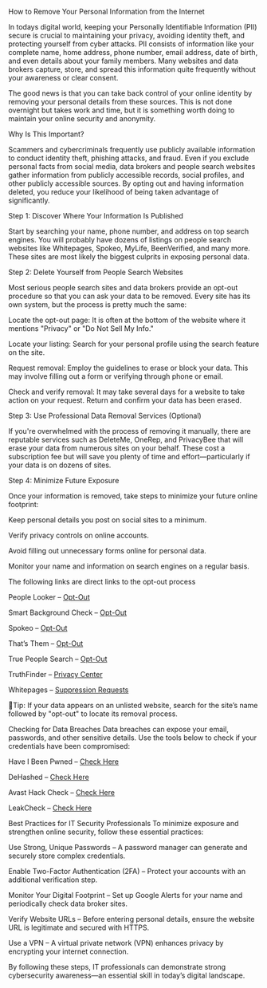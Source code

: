 How to Remove Your Personal Information from the Internet

In todays digital world, keeping your Personally Identifiable Information (PII) secure is crucial to maintaining your privacy, avoiding identity theft, and protecting yourself from cyber attacks. PII consists of information like your complete name, home address, phone number, email address, date of birth, and even details about your family members. Many websites and data brokers capture, store, and spread this information quite frequently without your awareness or clear consent.

The good news is that you can take back control of your online identity by removing your personal details from these sources. This is not done overnight but takes work and time, but it is something worth doing to maintain your online security and anonymity.

Why Is This Important?

Scammers and cybercriminals frequently use publicly available information to conduct identity theft, phishing attacks, and fraud. Even if you exclude personal facts from social media, data brokers and people search websites gather information from publicly accessible records, social profiles, and other publicly accessible sources. By opting out and having information deleted, you reduce your likelihood of being taken advantage of significantly.

Step 1: Discover Where Your Information Is Published

Start by searching your name, phone number, and address on top search engines. You will probably have dozens of listings on people search websites like Whitepages, Spokeo, MyLife, BeenVerified, and many more. These sites are most likely the biggest culprits in exposing personal data.

Step 2: Delete Yourself from People Search Websites

Most serious people search sites and data brokers provide an opt-out procedure so that you can ask your data to be removed. Every site has its own system, but the process is pretty much the same:

Locate the opt-out page: It is often at the bottom of the website where it mentions "Privacy" or "Do Not Sell My Info."

Locate your listing: Search for your personal profile using the search feature on the site.

Request removal: Employ the guidelines to erase or block your data. This may involve filling out a form or verifying through phone or email.

Check and verify removal: It may take several days for a website to take action on your request. Return and confirm your data has been erased.

Step 3: Use Professional Data Removal Services (Optional)

If you're overwhelmed with the process of removing it manually, there are reputable services such as DeleteMe, OneRep, and PrivacyBee that will erase your data from numerous sites on your behalf. These cost a subscription fee but will save you plenty of time and effort—particularly if your data is on dozens of sites.

Step 4: Minimize Future Exposure

Once your information is removed, take steps to minimize your future online footprint:

Keep personal details you post on social sites to a minimum.

Verify privacy controls on online accounts.

Avoid filling out unnecessary forms online for personal data.

Monitor your name and information on search engines on a regular basis.

The following links are direct links to the opt-out process




People Looker – [Opt-Out](https://www.peoplelooker.com/svc/optout/search/optouts)

Smart Background Check – [Opt-Out](https://www.smartbackgroundchecks.com/optout)

Spokeo – [Opt-Out](https://www.spokeo.com/optout)

That’s Them – [Opt-Out](https://thatsthem.com/optout)

True People Search – [Opt-Out](https://www.truepeoplesearch.com/removal)

TruthFinder – [Privacy Center](https://www.truthfinder.com/privacy-center/)

Whitepages – [Suppression Requests](https://www.whitepages.com/suppression-requests)

🔹Tip: If your data appears on an unlisted website, search for the site’s name followed by "opt-out" to locate its removal process.

Checking for Data Breaches
Data breaches can expose your email, passwords, and other sensitive details. Use the tools below to check if your credentials have been compromised:

Have I Been Pwned – [Check Here](https://haveibeenpwned.com/)

DeHashed – [Check Here](https://dehashed.com/)

Avast Hack Check – [Check Here](https://www.avast.com/hackcheck)

LeakCheck – [Check Here](https://leakcheck.io/)

Best Practices for IT Security Professionals
To minimize exposure and strengthen online security, follow these essential practices:

 Use Strong, Unique Passwords – A password manager can generate and securely store complex credentials.

 Enable Two-Factor Authentication (2FA) – Protect your accounts with an additional verification step.

 Monitor Your Digital Footprint – Set up Google Alerts for your name and periodically check data broker sites.

 Verify Website URLs – Before entering personal details, ensure the website URL is legitimate and secured with HTTPS.

 Use a VPN – A virtual private network (VPN) enhances privacy by encrypting your internet connection.

By following these steps, IT professionals can demonstrate strong cybersecurity awareness—an essential skill in today’s digital landscape.

